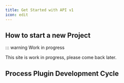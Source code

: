 ```yaml
---
title: Get Started with API v1
icon: edit
---
```


## How to start a new Project

::: warning Work in progress

This site is work in progress, please come back later.

## Process Plugin Development Cycle